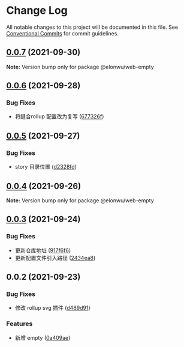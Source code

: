 # Change Log

All notable changes to this project will be documented in this file.
See [Conventional Commits](https://conventionalcommits.org) for commit guidelines.

## [0.0.7](https://github.com/ElonWu/elonwu_ui/compare/@elonwu/web-empty@0.0.6...@elonwu/web-empty@0.0.7) (2021-09-30)

**Note:** Version bump only for package @elonwu/web-empty





## [0.0.6](https://github.com/ElonWu/elonwu_ui/compare/@elonwu/web-empty@0.0.5...@elonwu/web-empty@0.0.6) (2021-09-28)


### Bug Fixes

* 将缝合rollup 配置改为复写 ([677326f](https://github.com/ElonWu/elonwu_ui/commit/677326fb522e0e85f68ea2e6b9b2683e07f3f423))





## [0.0.5](https://github.com/ElonWu/elonwu_ui/compare/@elonwu/web-empty@0.0.4...@elonwu/web-empty@0.0.5) (2021-09-27)


### Bug Fixes

* story 目录位置 ([d2328fd](https://github.com/ElonWu/elonwu_ui/commit/d2328fd217b799b1522c06d2bd2e52e2911d5f61))





## [0.0.4](https://github.com/ElonWu/elonwu_ui/compare/@elonwu/web-empty@0.0.3...@elonwu/web-empty@0.0.4) (2021-09-26)

**Note:** Version bump only for package @elonwu/web-empty





## [0.0.3](https://github.com/ElonWu/elonwu_ui/compare/@elonwu/web-empty@0.0.2...@elonwu/web-empty@0.0.3) (2021-09-24)


### Bug Fixes

* 更新仓库地址 ([917f6f6](https://github.com/ElonWu/elonwu_ui/commit/917f6f6cf2264b35910a944b2b06754027b59099))
* 更新配置文件引入路径 ([2434ea8](https://github.com/ElonWu/elonwu_ui/commit/2434ea87c33a4b9fd6fee7b23abdc6f19e1386c7))





## 0.0.2 (2021-09-23)

### Bug Fixes

- 修改 rollup svg 插件 ([d489d91](https://github.com/ElonWu/elonwu_ui/commit/d489d9184e76cea71ec03e8bd4383f1676436983))

### Features

- 新增 empty ([0a409ae](https://github.com/ElonWu/elonwu_ui/commit/0a409ae8587643e6d584288947838e328e74bca8))
